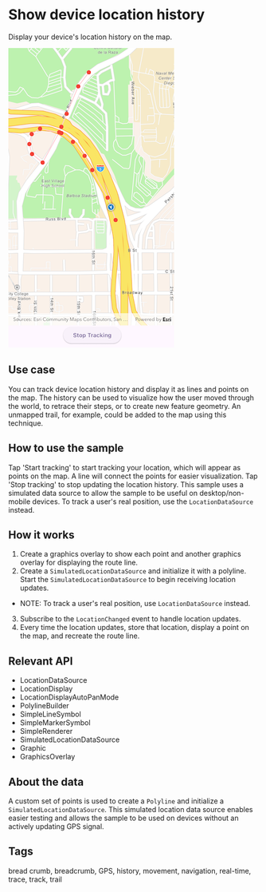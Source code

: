 # Show device location history

Display your device's location history on the map.

![Image of show device location history](show_device_location_history.png)

## Use case

You can track device location history and display it as lines and points on the map. The history can be used to visualize how the user moved through the world, to retrace their steps, or to create new feature geometry. An unmapped trail, for example, could be added to the map using this technique.

## How to use the sample

Tap 'Start tracking' to start tracking your location, which will appear as points on the map. A line will connect the points for easier visualization. Tap 'Stop tracking' to stop updating the location history. This sample uses a simulated data source to allow the sample to be useful on desktop/non-mobile devices. To track a user's real position, use the `LocationDataSource` instead.

## How it works


1. Create a graphics overlay to show each point and another graphics overlay for displaying the route line.
2. Create a `SimulatedLocationDataSource` and initialize it with a polyline. Start the `SimulatedLocationDataSource` to begin receiving location updates.
 - NOTE: To track a user's real position, use `LocationDataSource` instead.
3. Subscribe to the `LocationChanged` event to handle location updates.
4. Every time the location updates, store that location, display a point on the map, and recreate the route line.

## Relevant API

* LocationDataSource
* LocationDisplay
* LocationDisplayAutoPanMode
* PolylineBuilder
* SimpleLineSymbol
* SimpleMarkerSymbol
* SimpleRenderer
* SimulatedLocationDataSource
* Graphic
* GraphicsOverlay

## About the data

A custom set of points is used to create a `Polyline` and initialize a `SimulatedLocationDataSource`. This simulated location data source enables easier testing and allows the sample to be used on devices without an actively updating GPS signal.

## Tags

bread crumb, breadcrumb, GPS, history, movement, navigation, real-time, trace, track, trail
